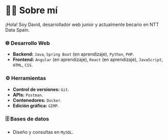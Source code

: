 # 👨‍💻 Sobre mí
¡Hola! Soy David, desarrollador web junior y actualmente becario en NTT Data Spain. 

### 🌐 Desarrollo Web
- **Backend:** `Java`, `Spring Boot` (en aprendizaje), `Python`, `PHP`.  
- **Frontend:** `Angular` (en aprendizaje), `React` (en aprendizaje), `JavaScript`, `HTML`, `CSS`.

### ⚙️ Herramientas
- **Control de versiones:** `Git`.  
- **APIs:** `Postman`.  
- **Contenedores:** `Docker`.  
- **Edición gráfica:** `GIMP`.  

### 🗄️ Bases de datos
- Diseño y consultas en `MySQL`.

